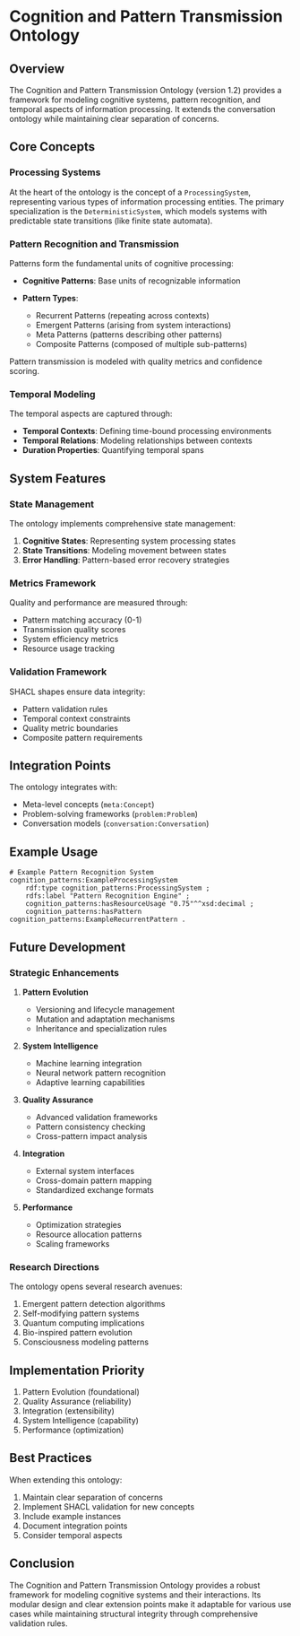 # Cognition and Pattern Transmission Ontology

## Overview

The Cognition and Pattern Transmission Ontology (version 1.2) provides a framework for modeling cognitive systems, pattern recognition, and temporal aspects of information processing. It extends the conversation ontology while maintaining clear separation of concerns.

## Core Concepts

### Processing Systems

At the heart of the ontology is the concept of a `ProcessingSystem`, representing various types of information processing entities. The primary specialization is the `DeterministicSystem`, which models systems with predictable state transitions (like finite state automata).

### Pattern Recognition and Transmission

Patterns form the fundamental units of cognitive processing:

- **Cognitive Patterns**: Base units of recognizable information
- **Pattern Types**:

  - Recurrent Patterns (repeating across contexts)
  - Emergent Patterns (arising from system interactions)
  - Meta Patterns (patterns describing other patterns)
  - Composite Patterns (composed of multiple sub-patterns)

Pattern transmission is modeled with quality metrics and confidence scoring.

### Temporal Modeling

The temporal aspects are captured through:

- **Temporal Contexts**: Defining time-bound processing environments
- **Temporal Relations**: Modeling relationships between contexts
- **Duration Properties**: Quantifying temporal spans

## System Features

### State Management

The ontology implements comprehensive state management:

1. **Cognitive States**: Representing system processing states
2. **State Transitions**: Modeling movement between states
3. **Error Handling**: Pattern-based error recovery strategies

### Metrics Framework

Quality and performance are measured through:

- Pattern matching accuracy (0-1)
- Transmission quality scores
- System efficiency metrics
- Resource usage tracking

### Validation Framework

SHACL shapes ensure data integrity:

- Pattern validation rules
- Temporal context constraints
- Quality metric boundaries
- Composite pattern requirements

## Integration Points

The ontology integrates with:

- Meta-level concepts (`meta:Concept`)
- Problem-solving frameworks (`problem:Problem`)
- Conversation models (`conversation:Conversation`)

## Example Usage

```turtle
# Example Pattern Recognition System
cognition_patterns:ExampleProcessingSystem
    rdf:type cognition_patterns:ProcessingSystem ;
    rdfs:label "Pattern Recognition Engine" ;
    cognition_patterns:hasResourceUsage "0.75"^^xsd:decimal ;
    cognition_patterns:hasPattern cognition_patterns:ExampleRecurrentPattern .
```

## Future Development

### Strategic Enhancements

1. **Pattern Evolution**

   - Versioning and lifecycle management
   - Mutation and adaptation mechanisms
   - Inheritance and specialization rules

2. **System Intelligence**

   - Machine learning integration
   - Neural network pattern recognition
   - Adaptive learning capabilities

3. **Quality Assurance**

   - Advanced validation frameworks
   - Pattern consistency checking
   - Cross-pattern impact analysis

4. **Integration**

   - External system interfaces
   - Cross-domain pattern mapping
   - Standardized exchange formats

5. **Performance**

   - Optimization strategies
   - Resource allocation patterns
   - Scaling frameworks

### Research Directions

The ontology opens several research avenues:

1. Emergent pattern detection algorithms
2. Self-modifying pattern systems
3. Quantum computing implications
4. Bio-inspired pattern evolution
5. Consciousness modeling patterns

## Implementation Priority

1. Pattern Evolution (foundational)
2. Quality Assurance (reliability)
3. Integration (extensibility)
4. System Intelligence (capability)
5. Performance (optimization)

## Best Practices

When extending this ontology:

1. Maintain clear separation of concerns
2. Implement SHACL validation for new concepts
3. Include example instances
4. Document integration points
5. Consider temporal aspects

## Conclusion

The Cognition and Pattern Transmission Ontology provides a robust framework for modeling cognitive systems and their interactions. Its modular design and clear extension points make it adaptable for various use cases while maintaining structural integrity through comprehensive validation rules. 